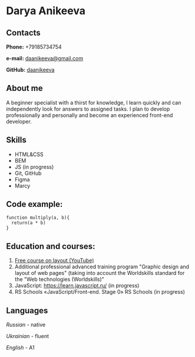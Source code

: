 # Darya Anikeeva #


## Contacts ##
**Phone:** +79185734754

**e-mail:** daanikeeva@gmail.com

**GitHub:** [daanikeeva](https://github.com/daanikeeva)


## About me
A beginner specialist with a thirst for knowledge, I learn quickly and can independently look for answers to assigned tasks. I plan to develop professionally and personally and become an experienced front-end developer.


## Skills
* HTML&CSS
* BEM
* JS (in progress)
* Git, GitHub
* Figma
* Marcy


## Code example:
```
function multiply(a, b){
  return(a * b)
}
```


## Education and courses:
1. [Free course on layout (YouTube)](https://www.youtube.com/watch?v=yJcCKuxfb2o&list=PLM6XATa8CAG4F9nAIYNS5oAiPotxwLFIr)
2. Additional professional advanced training program "Graphic design and layout of web pages" (taking into account the Worldskills standard for the "Web technologies (Worldskills)" 
3. JavaScript: https://learn.javascript.ru/ (in progress)
4. RS Schools «JavaScript/Front-end. Stage 0» RS Schools (in progress)


## Languages
*Russian* - native

*Ukrainian* - fluent

*English* - A1